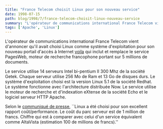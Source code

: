 ```yaml
---
title: "France Telecom choisit Linux pour son nouveau service"
date: 1998-07-15
path: blog/1998/7/france-telecom-choisit-linux-nouveau-service
summary: "L'opérateur de communications international France Telecom vient d'annoncer qu'il avait choisi Linux comme système d'exploitation pour son nouveau portail d'accès à Internet voila qui inclut et remplace le service PagesWeb, moteur de recherche francophone portant sur 5 millions de documents."
tags: ['Apache', 'Linux']
---
```


<P>
L'opérateur de communications international France Telecom vient
d'annoncer qu'il avait choisi Linux comme système d'exploitation pour son
nouveau portail d'accès à Internet <A HREF="http://www.voila.fr">voila</A>
qui inclut et remplace le service PagesWeb, moteur de recherche
francophone portant sur 5 millions de documents.  </P>

<P> Le service utilise 14 serveurs Intel bi-pentium II 300 Mhz de la
société Getek. Chaque serveur utilise 256 Mo de Ram et 13 Go de disques
durs. Le système d'exploitation choisi est la version Linux 5.1 de la
société Redhat. Le système fonctionne avec l'architecture distribuée Now.
Le service utilise le moteur de recherche et d'indexation eXtense de la
société Echo et le logiciel serveur HTTP Apache.  </P>

<P> Selon le <A HREF="http://www.dejanews.com/getdoc.xp?AN=371244489">communiqué de presse</A>, ``Linux a été choisi pour son excellent
rapport coût/performance. Le coût du parc serveur est de 1 million de
francs. Chiffre qui est à comparer avec celui d'un service équivalent
comme AltaVista (estimation 100 de millions de francs).''  </P>


